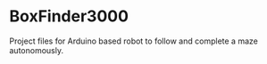 # BoxFinder3000

Project files for Arduino based robot to follow and complete a maze autonomously. 
